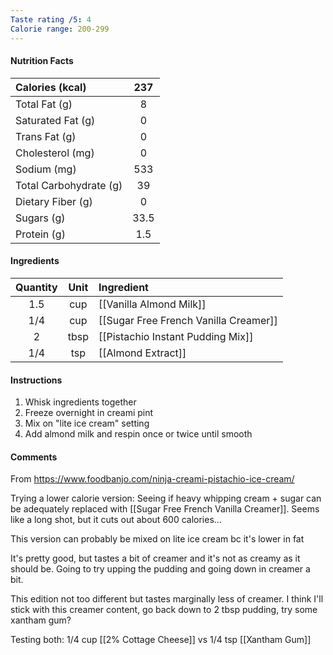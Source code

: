 ```yaml
---
Taste rating /5: 4
Calorie range: 200-299
---
```

#### Nutrition Facts
| Calories (kcal) | 237 |
| :-- | :--: |
| Total Fat (g) | 8 |
| Saturated Fat (g) | 0 |
| Trans Fat (g) | 0 |
| Cholesterol (mg) | 0 |
| Sodium (mg) | 533 |
| Total Carbohydrate (g) | 39 |
| Dietary Fiber (g) | 0 |
| Sugars (g) | 33.5 |
| Protein (g) | 1.5 |
#### Ingredients
| Quantity | Unit | Ingredient |
| :--: | :--: | :--- |
| 1.5 | cup | [[Vanilla Almond Milk]] |
| 1/4 | cup | [[Sugar Free French Vanilla Creamer]] |
| 2 | tbsp | [[Pistachio Instant Pudding Mix]] |
| 1/4 | tsp | [[Almond Extract]] |
#### Instructions

1. Whisk ingredients together
2. Freeze overnight in creami pint
3. Mix on "lite ice cream" setting
4. Add almond milk and respin once or twice until smooth

#### Comments

From https://www.foodbanjo.com/ninja-creami-pistachio-ice-cream/

Trying a lower calorie version: Seeing if heavy whipping cream + sugar can be adequately replaced with [[Sugar Free French Vanilla Creamer]]. Seems like a long shot, but it cuts out about 600 calories...

This version can probably be mixed on lite ice cream bc it's lower in fat

It's pretty good, but tastes a bit of creamer and it's not as creamy as it should be. Going to try upping the pudding and going down in creamer a bit.

This edition not too different but tastes marginally less of creamer. I think I'll stick with this creamer content, go back down to 2 tbsp pudding, try some xantham gum?

Testing both: 1/4 cup [[2% Cottage Cheese]] vs 1/4 tsp [[Xantham Gum]]